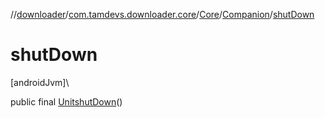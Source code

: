 //[downloader](../../../../index.md)/[com.tamdevs.downloader.core](../../index.md)/[Core](../index.md)/[Companion](index.md)/[shutDown](shut-down.md)

# shutDown

[androidJvm]\

public final [Unit](https://kotlinlang.org/api/latest/jvm/stdlib/kotlin/-unit/index.html)[shutDown](shut-down.md)()

